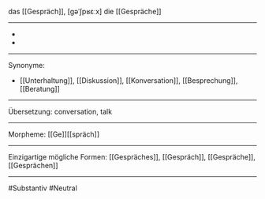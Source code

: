  das [[Gespräch]], [ɡəˈʃpʁɛːx]
die [[Gespräche]]


---
-
-

---
Synonyme: 
- [[Unterhaltung]], [[Diskussion]], [[Konversation]], [[Besprechung]], [[Beratung]]

---
Übersetzung: conversation, talk

---
Morpheme:
[[Ge]][[spräch]]

---
Einzigartige mögliche Formen: [[Gespräches]], [[Gespräch]], [[Gespräche]], [[Gesprächen]]

---
#Substantiv #Neutral